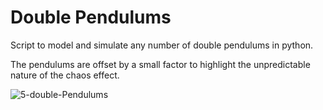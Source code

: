 
# Double Pendulums

Script to model and simulate any number of double pendulums in python.

The pendulums are offset by a small factor to highlight the unpredictable nature of the chaos effect.


![5-double-Pendulums](https://media4.giphy.com/media/v1.Y2lkPTc5MGI3NjExenpobWc3M2l6ZG1jb2p4NWJvOGsyMjhsZnc5bzBxZmh5YjB0bThobSZlcD12MV9pbnRlcm5hbF9naWZfYnlfaWQmY3Q9Zw/3c4KGf7t3uqabxmYGK/giphy.gif)
